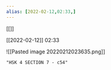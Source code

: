 ```yaml
---
alias: [2022-02-12,02:33,]
---
```

[[]]

[[2022-02-12]] 02:33

![[Pasted image 20220212023635.png]]
```query
"HSK 4 SECTION 7 - c54"
```